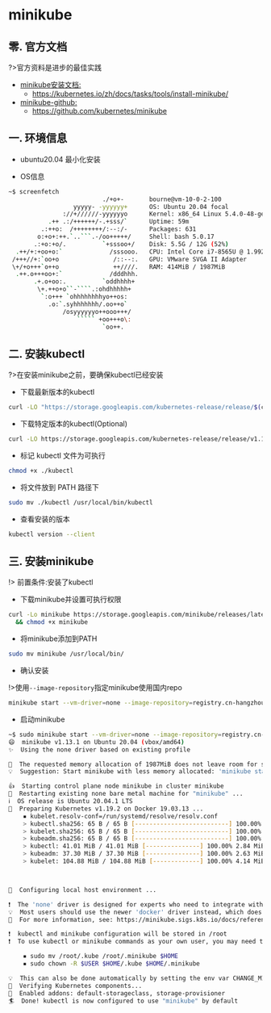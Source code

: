 # minikube


## 零. 官方文档

?>官方资料是进步的最佳实践

- [minikube安装文档:](https://kubernetes.io/zh/docs/tasks/tools/install-minikube/) 
    - https://kubernetes.io/zh/docs/tasks/tools/install-minikube/
- [minikube-github:](https://github.com/kubernetes/minikube)
    - https://github.com/kubernetes/minikube

## 一. 环境信息

- ubuntu20.04 最小化安装

- OS信息
```bash
~$ screenfetch 
                          ./+o+-       bourne@vm-10-0-2-100
                  yyyyy- -yyyyyy+      OS: Ubuntu 20.04 focal
               ://+//////-yyyyyyo      Kernel: x86_64 Linux 5.4.0-48-generic
           .++ .:/++++++/-.+sss/`      Uptime: 59m
         .:++o:  /++++++++/:--:/-      Packages: 631
        o:+o+:++.`..```.-/oo+++++/     Shell: bash 5.0.17
       .:+o:+o/.          `+sssoo+/    Disk: 5.5G / 12G (52%)
  .++/+:+oo+o:`             /sssooo.   CPU: Intel Core i7-8565U @ 1.992GHz
 /+++//+:`oo+o               /::--:.   GPU: VMware SVGA II Adapter
 \+/+o+++`o++o               ++////.   RAM: 414MiB / 1987MiB
  .++.o+++oo+:`             /dddhhh.  
       .+.o+oo:.          `oddhhhh+   
        \+.++o+o``-````.:ohdhhhhh+    
         `:o+++ `ohhhhhhhhyo++os:     
           .o:`.syhhhhhhh/.oo++o`     
               /osyyyyyyo++ooo+++/    
                   ````` +oo+++o\:    
                          `oo++. 
```

## 二. 安装kubectl

?>在安装minikube之前，要确保kubectl已经安装

- 下载最新版本的kubectl
```bash
curl -LO "https://storage.googleapis.com/kubernetes-release/release/$(curl -s https://storage.googleapis.com/kubernetes-release/release/stable.txt)/bin/linux/amd64/kubectl"
```

- 下载特定版本的kubectl(Optional)
```bash
curl -LO https://storage.googleapis.com/kubernetes-release/release/v1.19.0/bin/linux/amd64/kubectl
```

- 标记 kubectl 文件为可执行

```bash
chmod +x ./kubectl
```

- 将文件放到 PATH 路径下

```bash
sudo mv ./kubectl /usr/local/bin/kubectl
```
- 查看安装的版本

```bash
kubectl version --client
```

## 三. 安装minikube

!> 前置条件:安装了kubectl

- 下载minikube并设置可执行权限

```bash
curl -Lo minikube https://storage.googleapis.com/minikube/releases/latest/minikube-linux-amd64 \
  && chmod +x minikube
```

- 将minikube添加到PATH
```bash
sudo mv minikube /usr/local/bin/
```

- 确认安装

!>使用`--image-repository`指定minikube使用国内repo

```bash
minikube start --vm-driver=none --image-repository=registry.cn-hangzhou.aliyuncs.com/google_containers
```


- 启动minikube

```bash
~$ sudo minikube start --vm-driver=none --image-repository=registry.cn-hangzhou.aliyuncs.com/google_containers
😄  minikube v1.13.1 on Ubuntu 20.04 (vbox/amd64)
✨  Using the none driver based on existing profile

🧯  The requested memory allocation of 1987MiB does not leave room for system overhead (total system memory: 1987MiB). You may face stability issues.
💡  Suggestion: Start minikube with less memory allocated: 'minikube start --memory=1987mb'

👍  Starting control plane node minikube in cluster minikube
🔄  Restarting existing none bare metal machine for "minikube" ...
ℹ️  OS release is Ubuntu 20.04.1 LTS
🐳  Preparing Kubernetes v1.19.2 on Docker 19.03.13 ...
    ▪ kubelet.resolv-conf=/run/systemd/resolve/resolv.conf
    > kubectl.sha256: 65 B / 65 B [--------------------------] 100.00% ? p/s 0s
    > kubelet.sha256: 65 B / 65 B [--------------------------] 100.00% ? p/s 0s
    > kubeadm.sha256: 65 B / 65 B [--------------------------] 100.00% ? p/s 0s
    > kubectl: 41.01 MiB / 41.01 MiB [---------------] 100.00% 2.84 MiB p/s 15s
    > kubeadm: 37.30 MiB / 37.30 MiB [---------------] 100.00% 2.63 MiB p/s 15s
    > kubelet: 104.88 MiB / 104.88 MiB [-------------] 100.00% 4.14 MiB p/s 25s



🤹  Configuring local host environment ...

❗  The 'none' driver is designed for experts who need to integrate with an existing VM
💡  Most users should use the newer 'docker' driver instead, which does not require root!
📘  For more information, see: https://minikube.sigs.k8s.io/docs/reference/drivers/none/

❗  kubectl and minikube configuration will be stored in /root
❗  To use kubectl or minikube commands as your own user, you may need to relocate them. For example, to overwrite your own settings, run:

    ▪ sudo mv /root/.kube /root/.minikube $HOME
    ▪ sudo chown -R $USER $HOME/.kube $HOME/.minikube

💡  This can also be done automatically by setting the env var CHANGE_MINIKUBE_NONE_USER=true
🔎  Verifying Kubernetes components...
🌟  Enabled addons: default-storageclass, storage-provisioner
🏄  Done! kubectl is now configured to use "minikube" by default

```
